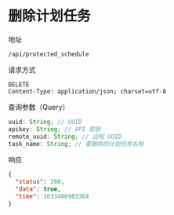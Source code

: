 # 删除计划任务

地址

```
/api/protected_schedule
```

请求方式

```
DELETE
Content-Type: application/json; charset=utf-8
```

查询参数（Query）

```js
uuid: String; // UUID
apikey: String; // API 密钥
remote_uuid: String; // 远程 UUID
task_name: String; // 要删除的计划任务名称
```

响应

```json
{
  "status": 200,
  "data": true,
  "time": 1633486903384
}
```

